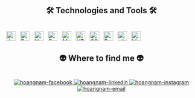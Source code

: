 <!-- QuocTuandev -->
<!-- <a href="#" target="_blank">
  <img src="svg/quoctuandev.svg" width="1200" alt="quoctuandev-official" />
</a> -->

<h2 align="center">🛠 Technologies and Tools 🛠</h2>
<br>
<!-- https://simpleicons.org/ -->
<span><img src="https://img.shields.io/badge/JavaScript-282C34?logo=javascript&logoColor=F7DF1E" alt="JavaScript logo" title="JavaScript" height="25" /></span>
&nbsp;
<span><img src="https://img.shields.io/badge/ReactJS-282C34?logo=react&logoColor=61DAFB" alt="ReactJS logo" title="ReactJS" height="25" /></span>
&nbsp;
<span><img src="https://img.shields.io/badge/Node.js-282C34?logo=node.js&logoColor=00F200" alt="Node.js logo" title="Node.js" height="25" /></span>
&nbsp;
<span><img src="https://img.shields.io/badge/Express-282C34?logo=express&logoColor=FFFFFF" alt="Express.js logo" title="Express.js" height="25" /></span>
&nbsp;
<span><img src="https://img.shields.io/badge/MongoDB-282C34?logo=mongodb&logoColor=47A248" alt="MongoDB logo" title="MongoDB" height="25" /></span>
&nbsp;
<span><img src="https://img.shields.io/badge/HTML5-282C34?logo=html5&logoColor=E34F26" alt="HTML5 logo" title="HTML5" height="25" /></span>
&nbsp;
<span><img src="https://img.shields.io/badge/CSS3-282C34?logo=css3&logoColor=1572B6" alt="CSS3 logo" title="CSS3" height="25" /></span>
&nbsp;
<span><img src="https://img.shields.io/badge/Bootstrap-282C34?logo=bootstrap&logoColor=7952B3" alt="Bootstrap logo" title="Bootstrap" height="25" /></span>
&nbsp;
<span><img src="https://img.shields.io/badge/git-282C34?logo=git&logoColor=F05032" alt="git logo" title="git" height="25" /></span>
&nbsp;
<span><img src="https://img.shields.io/badge/VS%20Code-282C34?logo=visual-studio-code&logoColor=007ACC" alt="Visual Studio Code logo" title="Visual Studio Code" height="25" /></span>
&nbsp;
<br>

<!-- <h2 align="center">🔥 GitHub Stats 🔥</h2> -->
<!-- https://github.com/anuraghazra/github-readme-stats -->
<!-- <br>
<div align=center>
  <a href="#" title="HoangNamLe">
    <img width="315" align="center" src="https://github-readme-stats.vercel.app/api/top-langs/?username=quoctuan-dev&hide=c%23,powershell,Mathematica,Ruby,Objective-C,Objective-C%2b%2b,Cuda&title_color=61dafb&text_color=ffffff&icon_color=61dafb&bg_color=20232a&langs_count=8&layout=compact&border_color=61dafb&hide_border=true" />
  </a>
  <a href="#" title="HoangNamLe">
    <img align="right" width="434" src="https://github-readme-stats.vercel.app/api?username=quoctuan-dev&show_icons=true&theme=react&border_color=61dafb&hide_border=true" />
  </a>
</div> -->

<!-- <br> -->

<h2 align="center">👽 Where to find me 👽</h2>
<br>
<!-- https://icons8.com -->
<div align="center">
  <a href="https://www.facebook.com/profile.php?id=100016981414205" target="_blank">
    <img src="https://img.icons8.com/bubbles/100/000000/facebook-new.png" alt="hoangnam-facebook" />
  </a>
  <a href="https://www.linkedin.com/in/ho%C3%A0ng-nam-l%C3%AA-6591b123b/" target="_blank">
    <img src="https://img.icons8.com/bubbles/100/000000/linkedin.png" alt="hoangnam-linkedin" />
  </a>
  <a href="https://www.instagram.com/hoangnamle.3101/" target="_blank">
    <img src="https://img.icons8.com/bubbles/100/000000/instagram.png" alt="hoangnam-instagram" />
  </a>
  <a href="mailto:lehoangnam.31123@gmail.com@gmail.com" target="top">
    <img src="https://img.icons8.com/bubbles/100/000000/apple-mail.png" alt="hoangnam-email" />
  </a>
</div>

<br>

<!-- <h2 align="center">📑 My Favorites Quote 📑</h2>
<br>
<a href="#" target="_blank">
  <img src="svg/quoctuandev-quotes.svg" width="846" height="150" alt="quoctuandev-official" />
</a> -->
